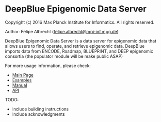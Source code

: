 DeepBlue Epigenomic Data Server
========

Copyright (c) 2016 Max Planck Institute for Informatics. All rights reserved.

Author: Felipe Albrecht (felipe.albrecht@mpi-inf.mpg.de)

DeepBlue Epigenomic Data Server is a data server for epigenomic data that allows users to find, operate, and retrieve epigenomic data.
DeepBlue imports data from ENCODE, Roadmap, BLUEPRINT, and DEEP epigenomic consortia (the populator module will be make public ASAP)

For more usage information, please check:
  * [Main Page](http://deepblue.mpi-inf.mpg.de)
  * [Examples](http://deepblue.mpi-inf.mpg.de/examples.php)
  * [Manual](http://deepblue.mpi-inf.mpg.de/manual/)
  * [API](http://deepblue.mpi-inf.mpg.de/api.php)


TODO:
  * Include building instructions
  * Include acknowledgments
